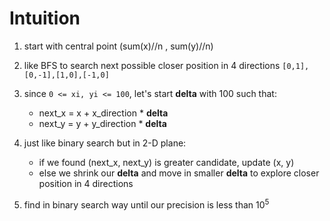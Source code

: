 # Intuition

1. start with central point (sum(x)//n , sum(y)//n)
2. like BFS to search next possible closer position in 4 directions `[0,1],[0,-1],[1,0],[-1,0]`
3. since `0 <= xi, yi <= 100`, let's start **delta** with 100 such that:
    - next_x = x + x_direction * **delta**
    - next_y = y + y_direction * **delta**
4. just like binary search but in 2-D plane:
    - if we found (next_x, next_y) is greater candidate, update (x, y)
    - else we shrink our **delta** and move in smaller **delta** to explore closer position in 4 directions

5. find in binary search way until our precision is less than $10^5$